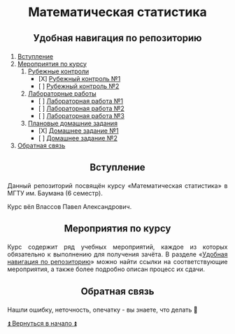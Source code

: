 # <p align="center"> Математическая статистика </p> <a name="Начало"></a>

## <p align="center"> Удобная навигация по репозиторию </p> <a name="Удобная_навигация_по_курсу"></a>

<ol>
	<li> <a href="#Вступление">Вступление</a> </li>
	<li> <a href="#Мероприятия_по_курсу">Мероприятия по курсу</a>
		<ol type="1"> 
			<li> <a href="https://github.com/drondragons/Math_Statistic/tree/master/RK">Рубежные контроли</a> 
				<ul>
					<li> [X] <a href="https://github.com/drondragons/Math_Statistic/tree/master/RK/RK_1">Рубежный контроль №1 </a> </li>
					<li> [ ] <a href="https://github.com/drondragons/Math_Statistic/tree/master/RK/RK_2">Рубежный контроль №2 </a> </li>
				</ul>
			</li>
			<li> <a href="https://github.com/drondragons/Math_Statistic/tree/master/Laboratories"> Лабораторные работы </a>
				<ul>
					<li> [ ] <a href="https://github.com/drondragons/Math_Statistic/tree/master/Laboratories/Laboratory_1">Лабораторная работа №1 </a> </li>
					<li> [ ] <a href="https://github.com/drondragons/Math_Statistic/tree/master/Laboratories/Laboratory_2">Лабораторная работа №2 </a> </li>
					<li> [ ] <a href="https://github.com/drondragons/Math_Statistic/tree/master/Laboratories/Laboratory_3">Лабораторная работа №3 </a> </li>
				</ul>
			</li>
			<li> <a href="https://github.com/drondragons/Math_Statistic/tree/master/HomeWorks"> Плановые домашние задания </a>
				<ul>
					<li> [X] <a href="https://github.com/drondragons/Math_Statistic/tree/master/HomeWorks/HomeWork_1">Домашнее задание №1 </a> </li>
					<li> [ ] <a href="https://github.com/drondragons/Math_Statistic/tree/master/HomeWorks/HomeWork_2">Домашнее задание №2 </a></li>
				</ul>
			</li>
		</ol>
	</li>
	<li> <a href="#Обратная_связь">Обратная связь</a> </li>
</ol>

## <p align="center"> Вступление </p> <a name="Вступление"></a>

<p align="justify"> Данный репозиторий посвящён курсу &#171Математическая статистика&#187 в МГТУ им. Баумана (6 семестр). </p>

Курс вёл Влассов Павел Александрович.

## <p align="center"> Мероприятия по курсу </p> <a name="Мероприятия_по_курсу"></a>

<p align="justify"> Курс содержит ряд учебных мероприятий, каждое из которых обязательно к выполнению для получения зачёта. В разделе &#171<a href=#Удобная_навигация_по_курсу>Удобная навигация по репозиторию</a>&#187 можно найти ссылки на соответствующие мероприятия, а также более подробно описан процесс их сдачи.</p>

## <p align="center"> Обратная связь </p> <a name="Обратная_связь"></a>

Нашли ошибку, неточность, опечатку - вы знаете,
что делать :incoming_envelope:

<a href="#Начало"> :arrow_double_up: Вернуться в начало :arrow_double_up: </a>

